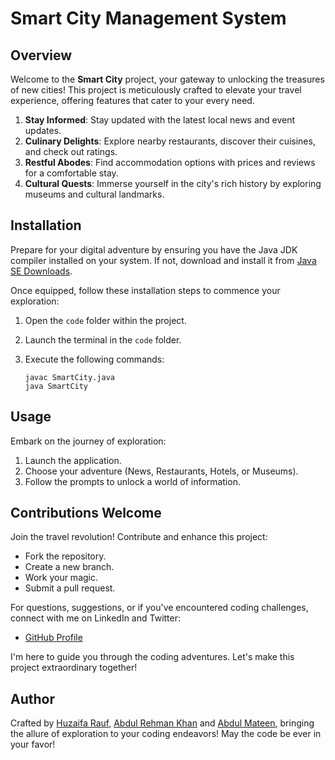 # Smart City Management System

## Overview
Welcome to the **Smart City** project, your gateway to unlocking the treasures of new cities! This project is meticulously crafted to elevate your travel experience, offering features that cater to your every need.

1. **Stay Informed**: Stay updated with the latest local news and event updates.
2. **Culinary Delights**: Explore nearby restaurants, discover their cuisines, and check out ratings.
3. **Restful Abodes**: Find accommodation options with prices and reviews for a comfortable stay.
4. **Cultural Quests**: Immerse yourself in the city's rich history by exploring museums and cultural landmarks.

## Installation

Prepare for your digital adventure by ensuring you have the Java JDK compiler installed on your system. If not, download and install it from [Java SE Downloads](https://www.oracle.com/java/technologies/javase-downloads.html).

Once equipped, follow these installation steps to commence your exploration:

1. Open the `code` folder within the project.
2. Launch the terminal in the `code` folder.
3. Execute the following commands:

    ```plaintext
    javac SmartCity.java
    java SmartCity
    ```

## Usage
Embark on the journey of exploration:

1. Launch the application.
2. Choose your adventure (News, Restaurants, Hotels, or Museums).
3. Follow the prompts to unlock a world of information.

## Contributions Welcome

Join the travel revolution! Contribute and enhance this project:

- Fork the repository.
- Create a new branch.
- Work your magic.
- Submit a pull request.

For questions, suggestions, or if you've encountered coding challenges, connect with me on LinkedIn and Twitter:

- [GitHub Profile](https://github.com/MHuzaifa-Rauf)

I'm here to guide you through the coding adventures. Let's make this project extraordinary together!

## Author

Crafted by
[Huzaifa Rauf](https://github.com/MHuzaifa-Rauf),
[Abdul Rehman Khan](https://github.com/abdulrehmanuni) and
[Abdul Mateen](https://github.com/AbdulMateen18), 
bringing the allure of exploration to your coding endeavors! May the code be ever in your favor!

